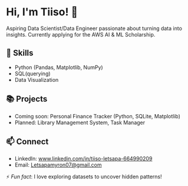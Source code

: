 # Hi, I'm Tiiso! 👋

Aspiring Data Scientist/Data Engineer passionate about turning data into insights. Currently applying for the AWS AI & ML Scholarship.

## 🔧 Skills
- Python (Pandas, Matplotlib, NumPy)
- SQL(querying)
- Data Visualization

## 📚 Projects
- Coming soon: Personal Finance Tracker (Python, SQLite, Matplotlib)
- Planned: Library Management System, Task Manager

## 📫 Connect
- LinkedIn: www.linkedin.com/in/tiiso-letsapa-664990209
- Email: Letsapamyron07@gmail.com

⚡ *Fun fact*: I love exploring datasets to uncover hidden patterns!
